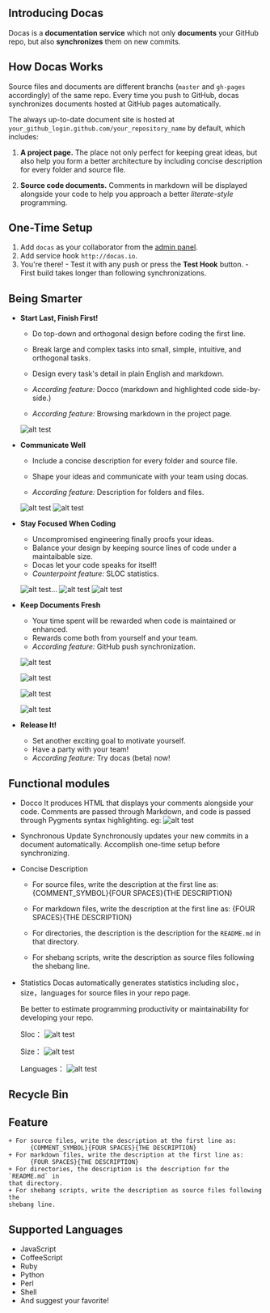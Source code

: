 ## Introducing Docas

Docas is a **documentation service** which not only **documents** your GitHub repo,
but also **synchronizes** them on new commits.

## How Docas Works

Source files and documents are different branchs (`master` and `gh-pages` accordingly) 
of the same repo. Every time you push to GitHub, docas synchronizes documents hosted
at GitHub pages automatically.

The always up-to-date document site is hosted at
`your_github_login.github.com/your_repository_name` by default, which includes:

  1. **A project page.** The place not only perfect for keeping great ideas,
  but also help you form a better architecture by including concise description
  for every folder and source file.

  2. **Source code documents.** Comments in markdown will be displayed alongside 
  your code to help you approach a better *literate-style* programming.

## One-Time Setup

  1. Add `docas` as your collaborator from the [admin panel].
  2. Add service hook `http://docas.io`.
  3. You're there!
    - Test it with any push or press the **Test Hook** button.
    - First build takes longer than following synchronizations.

[admin panel]: https://help.github.com/articles/post-receive-hooks

## Being Smarter

  * **Start Last, Finish First!**

    + Do top-down and orthogonal design before coding the first line.
    + Break large and complex tasks into small, simple, intuitive, and orthogonal
    tasks.
    + Design every task's detail in plain English and markdown.


    + *According feature:* Docco (markdown and highlighted code side-by-side.)
    + *According feature:* Browsing markdown in the project page.

    ![alt test](http://d1.freep.cn/3tb_120703103951koth480428.png)

  * **Communicate Well**

    + Include a concise description for every folder and source file.
    + Shape your ideas and communicate with your team using docas.

    + *According feature:* Description for folders and files.

    ![alt test](http://d3.freep.cn/3tb_120703103944lo00480428.jpg)
    ![alt test](http://d2.freep.cn/3tb_120703103941on8o480428.jpg)


  * **Stay Focused When Coding**

    + Uncompromised engineering finally proofs your ideas.
    + Balance your design by keeping source lines of code under a maintaibable
    size.
    + Docas let your code speaks for itself!
    + *Counterpoint feature:* SLOC statistics.
    
    ![alt test](http://d3.freep.cn/3tb_120703103943lmbh480428.jpg)...
    ![alt test](http://d3.freep.cn/3tb_120703103947xhst480428.jpg)
    ![alt test](http://d1.freep.cn/3tb_120703103948c734480428.jpg) 

  * **Keep Documents Fresh**
  
    + Your time spent will be rewarded when code is maintained or enhanced.
    + Rewards come both from yourself and your team.
    + *According feature:* GitHub push synchronization.
   
    ![alt test](http://d1.freep.cn/3tb_1207031039491via480428.jpg)

    ![alt test](http://d1.freep.cn/3tb_120703103940l9bm480428.jpg)

    ![alt test](http://d2.freep.cn/3tb_120703103946q25h480428.jpg) 
    
    ![alt test](http://d3.freep.cn/3tb_1207031039506snx480428.jpg) 

  * **Release It!**

    + Set another exciting goal to motivate yourself.
    + Have a party with your team!
    + *According feature:* Try docas (beta) now!

## Functional modules
  * Docco
    It produces HTML that displays your comments alongside your code.
    Comments are passed through Markdown, and code is passed through
    Pygments syntax highlighting. 
    eg:
    ![alt test](http://d3.freep.cn/3tb_120703151326m9pn480428.jpg)

 * Synchronous Update
   Synchronously updates your new commits in a document automatically.
   Accomplish one-time setup before synchronizing.

 * Concise Description
   + For source files, write the description at the first line as:
      {COMMENT_SYMBOL}{FOUR SPACES}{THE DESCRIPTION}

   + For markdown files, write the description at the first line as:
      {FOUR SPACES}{THE DESCRIPTION}

   + For directories, the description is the description for the
     `README.md` in that directory.

   + For shebang scripts, write the description as source files following 
     the shebang line.

 * Statistics 
   Docas automatically generates statistics including sloc，size，languages for source files in your repo page.  

   Be better to estimate programming productivity or maintainability for developing your repo.

   Sloc：
   ![alt test]()

   Size：
   ![alt test]()

   Languages：
   ![alt test]()



## Recycle Bin

## Feature

    + For source files, write the description at the first line as:
          {COMMENT_SYMBOL}{FOUR SPACES}{THE DESCRIPTION}
    + For markdown files, write the description at the first line as:
          {FOUR SPACES}{THE DESCRIPTION}
    + For directories, the description is the description for the `README.md` in
    that directory.
    + For shebang scripts, write the description as source files following the
    shebang line. 

## Supported Languages

  * JavaScript
  * CoffeeScript
  * Ruby
  * Python
  * Perl
  * Shell
  * And suggest your favorite!
